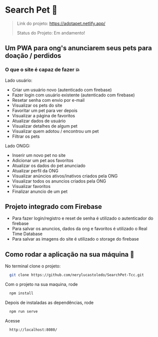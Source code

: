 # Search Pet :dog:

> Link do projeto: https://adotapet.netlify.app/
> 
> Status do Projeto: Em andamento!

## Um PWA para ong's anunciarem seus pets para doação / perdidos


### O que o site é capaz de fazer 💥

Lado usuário:
- Criar um usuário novo (autenticado com firebase)
- Fazer login com usuário existente (autenticado com firebase)
- Resetar senha com envio por e-mail
- Visualizar os pets do site
- Favoritar um pet para ver depois
- Visualizar a página de favoritos
- Atualizar dados de usuário
- Visualizar detalhes de algum pet
- Visualizar quem adotou / encontrou um pet
- Filtrar os pets

Lado ONGG:
- Inserir um novo pet no site
- Adicionar um pet aos favoritos
- Atualizar os dados do pet anunciado
- Atualizar perfil da ONG
- Visualizar anúncios ativos/inativos criados pela ONG
- Visualizar todos os anuncios criados pela ONG
- Visualizar favoritos
- Finalizar anuncio de um pet

## Projeto integrado com Firebase
- Para fazer login/registro e reset de senha é utilizado o autenticador do firebase
- Para salvar os anuncios, dados da ong e favoritos é utilizado o Real Time Database
- Para salvar as imagens do site é utilizado o storage do firebase

## Como rodar a aplicação na sua máquina :rocket:
No terminal clone o projeto:

```sh
  git clone https://github.com/nerylucastoledo/SearchPet-Tcc.git
```

Com o projeto na sua maquina, rode

```sh
  npm install
```

Depois de instaladas as dependências, rode

```sh
  npm run serve
```

Acesse

```sh
  http://localhost:8080/
```
